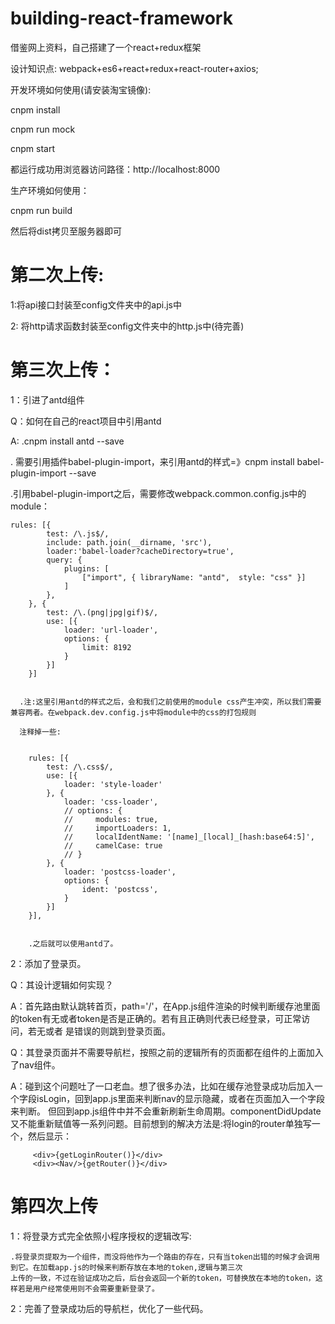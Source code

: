# building-react-framework
借鉴网上资料，自己搭建了一个react+redux框架

设计知识点: webpack+es6+react+redux+react-router+axios;

开发环境如何使用(请安装淘宝镜像): 

cnpm install

cnpm run mock

cnpm start

都运行成功用浏览器访问路径：http://localhost:8000

生产环境如何使用：

cnpm run build

然后将dist拷贝至服务器即可


# 第二次上传:

1:将api接口封装至config文件夹中的api.js中


2: 将http请求函数封装至config文件夹中的http.js中(待完善)

# 第三次上传：

1：引进了antd组件

Q：如何在自己的react项目中引用antd

A: .cnpm install antd --save


   . 需要引用插件babel-plugin-import，来引用antd的样式=》cnpm install babel-plugin-import --save
   
   
   .引用babel-plugin-import之后，需要修改webpack.common.config.js中的module：
   
   
    rules: [{
            test: /\.js$/,
            include: path.join(__dirname, 'src'),
            loader:'babel-loader?cacheDirectory=true',
            query: {
                plugins: [
                    ["import", { libraryName: "antd",  style: "css" }]
                ]
            },
        }, {
            test: /\.(png|jpg|gif)$/,
            use: [{
                loader: 'url-loader',
                options: {
                    limit: 8192
                }
            }]
        }]
        
        
      .注:这里引用antd的样式之后，会和我们之前使用的module css产生冲突，所以我们需要兼容两者。在webpack.dev.config.js中将module中的css的打包规则
      
      注释掉一些:
      
      
        rules: [{
            test: /\.css$/,
            use: [{
                loader: 'style-loader'
            }, {
                loader: 'css-loader',
                // options: {
                //     modules: true,
                //     importLoaders: 1,
                //     localIdentName: '[name]_[local]_[hash:base64:5]',
                //     camelCase: true
                // }
            }, {
                loader: 'postcss-loader',
                options: {
                    ident: 'postcss',
                }
            }]
        }],
        
        
        .之后就可以使用antd了。
2：添加了登录页。

Q：其设计逻辑如何实现？

A：首先路由默认跳转首页，path='/'，在App.js组件渲染的时候判断缓存池里面的token有无或者token是否是正确的。若有且正确则代表已经登录，可正常访问，若无或者
  是错误的则跳到登录页面。
  
Q：其登录页面并不需要导航栏，按照之前的逻辑所有的页面都在组件的上面加入了nav组件。

A：碰到这个问题吐了一口老血。想了很多办法，比如在缓存池登录成功后加入一个字段isLogin，回到app.js里面来判断nav的显示隐藏，或者在页面加入一个字段来判断。
  但回到app.js组件中并不会重新刷新生命周期。componentDidUpdate又不能重新赋值等一系列问题。目前想到的解决方法是:将login的router单独写一个，然后显示：
  
   
         <div>{getLoginRouter()}</div>
         <div><Nav/>{getRouter()}</div> 
  
   # 第四次上传
   
   1：将登录方式完全依照小程序授权的逻辑改写:
   
    .将登录页提取为一个组件，而没将他作为一个路由的存在，只有当token出错的时候才会调用到它。在加载app.js的时候来判断存放在本地的token,逻辑与第三次
    上传的一致，不过在验证成功之后，后台会返回一个新的token，可替换放在本地的token，这样若是用户经常使用则不会需要重新登录了。
      
   2：完善了登录成功后的导航栏，优化了一些代码。
    
 
